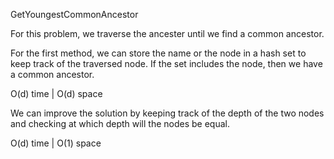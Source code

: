 GetYoungestCommonAncestor

For this problem, we traverse the ancester until we find a common ancestor. 

For the first method, we can store the name or the node in a hash set to keep track of the traversed node. If the set includes the node, then we have a common ancestor. 

O(d) time | O(d) space

We can improve the solution by keeping track of the depth of the two nodes and checking at which depth will the nodes be equal. 

 O(d) time | O(1) space